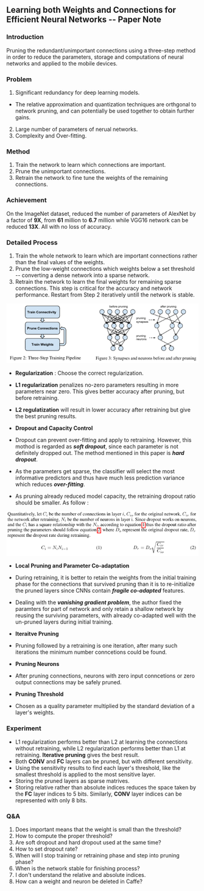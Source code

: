 ## Learning both Weights and Connections for Efficient Neural Networks -- Paper Note
### Introduction

Pruning the redundant/unimportant connections using a three-step method in order to reduce the parameters, storage and computations of neural networks and applied to the mobile devices.

### Problem

1. Significant redundancy for deep learning models.
 + The relative approximation and quantization techniques are orthgonal to network pruning, and can potentially be used together to obtain further gains.
2. Large number of parameters of nerual networks.
3. Complexity and Over-fitting.

### Method

1. Train the network to learn which connections are important.
2. Prune the unimportant connections.
3. Retrain the network to fine tune the weights of the remaining connections.

### Achievement

On the ImageNet dataset, reduced the number of parameters of AlexNet by a factor of **9X**, from **61** million to **6.7** million while VGG16 network can be reduced **13X**. All with no loss of accuracy.

### Detailed Process

1. Train the whole network to learn which are important connections rather than the final values of the weights.
2. Prune the low-weight connections which weights below a set threshold -- converting a dense network into a sparse network.
3. Retrain the network to learn the final weights for remaining sparse connections. This step is critical for the accuracy and network performance. Restart from Step 2 iteratively untill the network is stable.

<p align="center">
<img src="img/process.png"/>
</p>

+ **Regularization** : Choose the correct regularization.
 + **L1 regularization** penalizes no-zero parameters resulting in more parameters near zero. This gives better accuracy after pruning, but before retraining.
 + **L2 regulatization** will result in lower accuracy after retraining but give the best pruning results.

+ **Dropout and Capacity Control**
 + Dropout can prevent over-fitting and apply to retraining. However, this mothod is regarded as ***soft dropout***, since each parameter is not definitely dropped out. The method mentioned in this paper is ***hard dropout***.
 + As the parameters get sparse, the classifier will select the most informative predictors and thus have much less prediction variance which reduces ***over-fitting***.
 + As pruning already reduced model capacity, the retraining dropout ratio should be smaller. As follow :

<p align="center">
<img src="img/dropout_ratio.png" alt="Dropout Ratio"/>
</p>

+ **Local Pruning and Parameter Co-adaptation**
 + During retraining, it is better to retain the weights from the initial training phase for the connections that survived pruning than it is to re-initialize the pruned layers since CNNs contain ***fragile co-adapted*** features.
 + Dealing with the ***vanishing gradient problem***, the author fixed the paramters for part of network and only retain a shallow network by reusing the surviving parameters, with already co-adapted well with the un-pruned layers during initial training.

+ **Iteraitve Pruning**
 + Pruning followed by a retraining is one iteration, after many such iterations the minimum number conncetions could be found.

+ **Pruning Neurons**
 + After pruning connections, neurons with zero input conncetions or zero output connections may be safely pruned.
 
+ **Pruning Threshold** 
 + Chosen as a quality parameter multiplied by the standard deviation of a layer's weights.

### Experiment

* L1 regularization performs better than L2 at learning the connections without retraining, while L2 regularization performs better than L1 at retraining. **Iterative pruning** gives the best result.
* Both **CONV** and **FC** layers can be pruned, but with different sensitivity.
* Using the sensitivity results to find each layer's threshold, like the smallest threshold is applied to the most sensitive layer.
* Storing the pruned layers as sparse matrives.
* Storing relative rather than absolute indices reduces the space taken by the **FC** layer indices to 5 bits. Similarly, **CONV** layer indices can be represented with only 8 bits.

### Q&A

1. Does important means that the weight is small than the threshold?
2. How to compute the proper threshold?
3. Are soft dropout and hard dropout used at the same time? 
4. How to set dropout rate?
5. When will I stop training or retraining phase and step into pruning phase?
6. When is the network stable for finishing process?
7. I don't understand the relative and absolute indices.
8. How can a weight and neuron be deleted in Caffe? 
